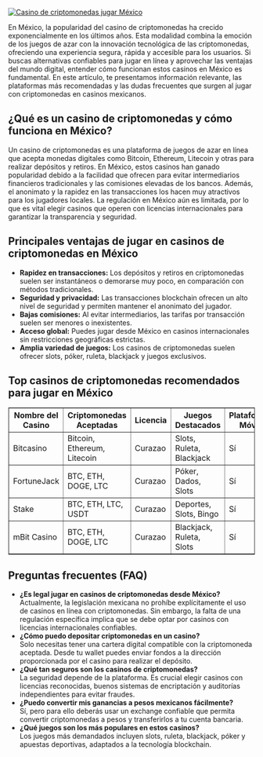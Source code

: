 [![Casino de criptomonedas jugar México](https://123-caf.pages.dev/gitsignup.png)](https://vrmoo.ru/Bt82HjjY)

<p>En México, la popularidad del casino de criptomonedas ha crecido exponencialmente en los últimos años. Esta modalidad combina la emoción de los juegos de azar con la innovación tecnológica de las criptomonedas, ofreciendo una experiencia segura, rápida y accesible para los usuarios. Si buscas alternativas confiables para jugar en línea y aprovechar las ventajas del mundo digital, entender cómo funcionan estos casinos en México es fundamental. En este artículo, te presentamos información relevante, las plataformas más recomendadas y las dudas frecuentes que surgen al jugar con criptomonedas en casinos mexicanos.</p>  <h2>¿Qué es un casino de criptomonedas y cómo funciona en México?</h2> <p>Un casino de criptomonedas es una plataforma de juegos de azar en línea que acepta monedas digitales como Bitcoin, Ethereum, Litecoin y otras para realizar depósitos y retiros. En México, estos casinos han ganado popularidad debido a la facilidad que ofrecen para evitar intermediarios financieros tradicionales y las comisiones elevadas de los bancos. Además, el anonimato y la rapidez en las transacciones los hacen muy atractivos para los jugadores locales. La regulación en México aún es limitada, por lo que es vital elegir casinos que operen con licencias internacionales para garantizar la transparencia y seguridad.</p>  <h2>Principales ventajas de jugar en casinos de criptomonedas en México</h2> <ul>   <li><strong>Rapidez en transacciones:</strong> Los depósitos y retiros en criptomonedas suelen ser instantáneos o demorarse muy poco, en comparación con métodos tradicionales.</li>   <li><strong>Seguridad y privacidad:</strong> Las transacciones blockchain ofrecen un alto nivel de seguridad y permiten mantener el anonimato del jugador.</li>   <li><strong>Bajas comisiones:</strong> Al evitar intermediarios, las tarifas por transacción suelen ser menores o inexistentes.</li>   <li><strong>Acceso global:</strong> Puedes jugar desde México en casinos internacionales sin restricciones geográficas estrictas.</li>   <li><strong>Amplia variedad de juegos:</strong> Los casinos de criptomonedas suelen ofrecer slots, póker, ruleta, blackjack y juegos exclusivos.</li> </ul>  <h2>Top casinos de criptomonedas recomendados para jugar en México</h2> <table border="1" cellspacing="0" cellpadding="5">   <thead>     <tr>       <th>Nombre del Casino</th>       <th>Criptomonedas Aceptadas</th>       <th>Licencia</th>       <th>Juegos Destacados</th>       <th>Plataforma Móvil</th>     </tr>   </thead>   <tbody>     <tr>       <td>Bitcasino</td>       <td>Bitcoin, Ethereum, Litecoin</td>       <td>Curazao</td>       <td>Slots, Ruleta, Blackjack</td>       <td>Sí</td>     </tr>     <tr>       <td>FortuneJack</td>       <td>BTC, ETH, DOGE, LTC</td>       <td>Curazao</td>       <td>Póker, Dados, Slots</td>       <td>Sí</td>     </tr>     <tr>       <td>Stake</td>       <td>BTC, ETH, LTC, USDT</td>       <td>Curazao</td>       <td>Deportes, Slots, Bingo</td>       <td>Sí</td>     </tr>     <tr>       <td>mBit Casino</td>       <td>BTC, ETH, DOGE, LTC</td>       <td>Curazao</td>       <td>Blackjack, Ruleta, Slots</td>       <td>Sí</td>     </tr>   </tbody> </table>  <h2>Preguntas frecuentes (FAQ)</h2> <ul>   <li><strong>¿Es legal jugar en casinos de criptomonedas desde México?</strong><br>Actualmente, la legislación mexicana no prohíbe explícitamente el uso de casinos en línea con criptomonedas. Sin embargo, la falta de una regulación específica implica que se debe optar por casinos con licencias internacionales confiables.</li>   <li><strong>¿Cómo puedo depositar criptomonedas en un casino?</strong><br>Solo necesitas tener una cartera digital compatible con la criptomoneda aceptada. Desde tu wallet puedes enviar fondos a la dirección proporcionada por el casino para realizar el depósito.</li>   <li><strong>¿Qué tan seguros son los casinos de criptomonedas?</strong><br>La seguridad depende de la plataforma. Es crucial elegir casinos con licencias reconocidas, buenos sistemas de encriptación y auditorías independientes para evitar fraudes.</li>   <li><strong>¿Puedo convertir mis ganancias a pesos mexicanos fácilmente?</strong><br>Sí, pero para ello deberás usar un exchange confiable que permita convertir criptomonedas a pesos y transferirlos a tu cuenta bancaria.</li>   <li><strong>¿Qué juegos son los más populares en estos casinos?</strong><br>Los juegos más demandados incluyen slots, ruleta, blackjack, póker y apuestas deportivas, adaptados a la tecnología blockchain.</li> </ul>